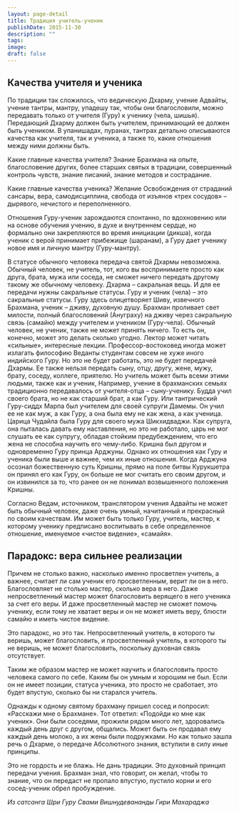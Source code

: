 ```yaml
---
layout: page-detail
title: Традиция учитель-ученик
publishDate: 2015-11-30
description: ""
tags: 
image: 
draft: false
---
```


## Качества учителя и ученика

По традиции так сложилось, что ведическую Дхарму, учение Адвайты, учение тантры, мантру, упадешу так, чтобы они благословили, можно передавать только от учителя (Гуру) к ученику (чела, шишья). Передающий Дхарму должен быть учителем, принимающий ее должен быть учеником. В упанишадах, пуранах, тантрах детально описываются качества как учителя, так и ученика, а также то, какие отношения между ними должны быть.

Какие главные качества учителя? Знание Брахмана на опыте, благословение других, более старших святых в традиции, совершенный контроль чувств, знание писаний, знание методов и сострадание.

Какие главные качества ученика? Желание Освобождения от страданий сансары, вера, самодисциплина, свобода от изъянов «трех сосудов» – дырявого, нечистого и переполненного.

Отношения Гуру-ученик зарождаются спонтанно, по вдохновению или на основе обучения учению, в духе и внутреннем сердце, но формально они закрепляются во время инициации (дикша), когда ученик с верой принимает прибежище (шаранам), а Гуру дает ученику новое имя и личную мантру (Гуру-мантру).

В статусе обычного человека передача святой Дхармы невозможна. Обычный человек, не учитель, тот, кого вы воспринимаете просто как друга, брата, мужа или соседа, не сможет ничего передать другому такому же обычному человеку. Дхарма – сакральная вещь. И для ее передачи нужны сакральные статусы. Гуру и ученик (чела) – это сакральные статусы. Гуру здесь олицетворяет Шиву, извечного Брахмана, ученик – дживу, духовную душу. Брахман проливает свет милости, полный благословений (Ануграху) на дживу через сакральную связь (самайю) между учителем и учеником (Гуру-чела). Обычный человек, не ученик, также не может принять ничего. То есть он, конечно, может это делать сколько угодно. Лектор может читать «сильные», интересные лекции. Профессор-востоковед иногда может излагать философию Веданты студентам совсем не хуже иного индийского Гуру. Но это не будет работать, это не будет передачей Дхармы. Ее также нельзя передать сыну, отцу, другу, жене, мужу, брату, соседу, коллеге, приятелю. Но учитель может быть всеми этими людьми, также как и ученик, Например, учение в брахманских семьях традиционно передавалось от учителя-отца – сыну-ученику. Будда учил своего брата, но не как старший брат, а как Гуру. Или тантрический Гуру-сиддх Марпа был учителем для своей супруги Дамемы. Он учил ее не как муж, а как Гуру, а она была ему не как жена, а как ученица. Царица Чудайла была Гуру для своего мужа Шикхидваджи. Как супруга, она пыталась давать ему наставления, но это не работало, царь не мог слушать ее как супругу, обладая стойким предубеждением, что его жена не способна научить его чему-либо. Кришна был другом и одновременно Гуру принца Арджуны. Однако их отношения как Гуру и ученика были выше и важнее, чем их иные отношения. Когда Арджуна осознал божественную суть Кришны, прямо на поле битвы Курукшетра он принял его как Гуру, он больше не мог считать его своим другом, и он извинился за то, что ранее он не понимал возвышенного положения Кришны.

Согласно Ведам, источником, транслятором учения Адвайты не может быть обычный человек, даже очень умный, начитанный и прекрасный по своим качествам. Им может быть только Гуру, учитель, мастер, к которому ученику предписано воспитывать в себе определенное отношение, именуемое «чистое видение», «самайя».

## Парадокс: вера сильнее реализации

Причем не столько важно, насколько именно просветлен учитель, а важнее, считает ли сам ученик его просветленным, верит ли он в него. Благословляет не столько мастер, сколько вера в него. Даже непросветленный мастер может благословить верящего в него ученика за счет его веры. И даже просветленный мастер не сможет помочь ученику, если тому не хватает веры и он не может иметь веру, блюсти самайю и иметь чистое видение.

Это парадокс, но это так. Непросветленный учитель, в которого ты веришь, может благословить, и просветленный учитель, в которого ты не веришь, не может благословить, поскольку духовная связь отсутствует.

Таким же образом мастер не может научить и благословить просто человека самого по себе. Каким бы он умным и хорошим не был. Если он не имеет позиции, статуса ученика, это просто не сработает, это будет впустую, сколько бы ни старался учитель.

Однажды к одному святому брахману пришел сосед и попросил: «Расскажи мне о Брахмане». Тот ответил: «Подойди ко мне как ученик». Они были соседями, прожили рядом много лет, здоровались каждый день друг с другом, общались. Может быть он продавал ему каждый день молоко, а их жены были подружками. Но как только зашла речь о Дхарме, о передаче Абсолютного знания, вступили в силу иные принципы.

Это не гордость и не блажь. Не дань традиции. Это духовный принцип передачи учения. Брахман знал, что говорит, он желал, чтобы то знание, что он передаст не пропало впустую, пустило корни и его сосед-ученик обрел пробуждение.

*Из сатсанга Шри Гуру Свами Вишнудевананды Гири Махараджа*
